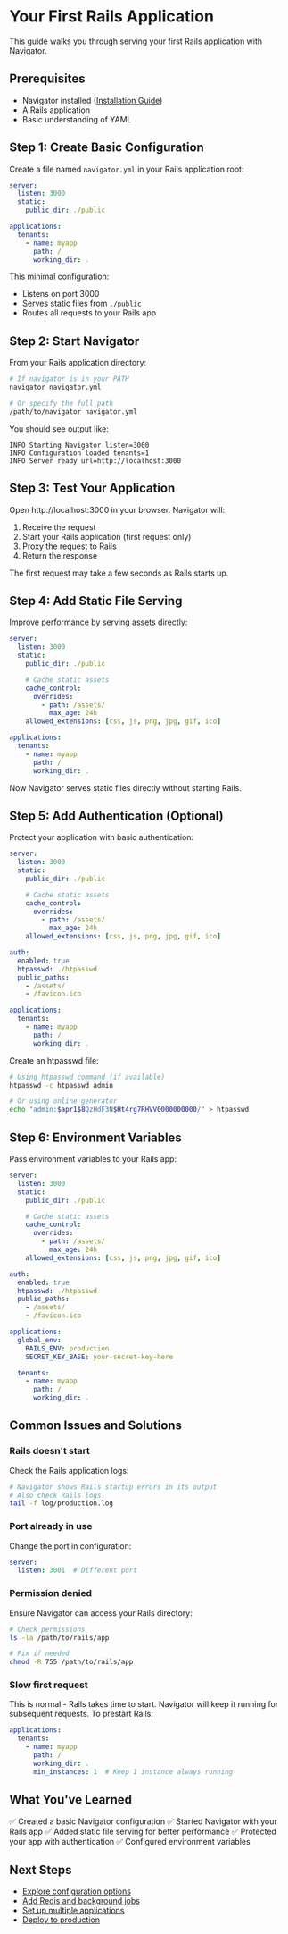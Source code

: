 # Your First Rails Application

This guide walks you through serving your first Rails application with Navigator.

## Prerequisites

- Navigator installed ([Installation Guide](installation.md))
- A Rails application
- Basic understanding of YAML

## Step 1: Create Basic Configuration

Create a file named `navigator.yml` in your Rails application root:

```yaml title="navigator.yml"
server:
  listen: 3000
  static:
    public_dir: ./public

applications:
  tenants:
    - name: myapp
      path: /
      working_dir: .
```

This minimal configuration:
- Listens on port 3000
- Serves static files from `./public`
- Routes all requests to your Rails app

## Step 2: Start Navigator

From your Rails application directory:

```bash
# If navigator is in your PATH
navigator navigator.yml

# Or specify the full path
/path/to/navigator navigator.yml
```

You should see output like:

```
INFO Starting Navigator listen=3000
INFO Configuration loaded tenants=1
INFO Server ready url=http://localhost:3000
```

## Step 3: Test Your Application

Open http://localhost:3000 in your browser. Navigator will:

1. Receive the request
2. Start your Rails application (first request only)
3. Proxy the request to Rails
4. Return the response

The first request may take a few seconds as Rails starts up.

## Step 4: Add Static File Serving

Improve performance by serving assets directly:

```yaml title="navigator.yml" hl_lines="5-11"
server:
  listen: 3000
  static:
    public_dir: ./public

    # Cache static assets
    cache_control:
      overrides:
        - path: /assets/
          max_age: 24h
    allowed_extensions: [css, js, png, jpg, gif, ico]

applications:
  tenants:
    - name: myapp
      path: /
      working_dir: .
```

Now Navigator serves static files directly without starting Rails.

## Step 5: Add Authentication (Optional)

Protect your application with basic authentication:

```yaml title="navigator.yml" hl_lines="5-15"
server:
  listen: 3000
  static:
    public_dir: ./public

    # Cache static assets
    cache_control:
      overrides:
        - path: /assets/
          max_age: 24h
    allowed_extensions: [css, js, png, jpg, gif, ico]

auth:
  enabled: true
  htpasswd: ./htpasswd
  public_paths:
    - /assets/
    - /favicon.ico

applications:
  tenants:
    - name: myapp
      path: /
      working_dir: .
```

Create an htpasswd file:

```bash
# Using htpasswd command (if available)
htpasswd -c htpasswd admin

# Or using online generator
echo "admin:$apr1$8QzHdF3N$Ht4rg7RHVV0000000000/" > htpasswd
```

## Step 6: Environment Variables

Pass environment variables to your Rails app:

```yaml title="navigator.yml" hl_lines="23-26"
server:
  listen: 3000
  static:
    public_dir: ./public

    # Cache static assets
    cache_control:
      overrides:
        - path: /assets/
          max_age: 24h
    allowed_extensions: [css, js, png, jpg, gif, ico]

auth:
  enabled: true
  htpasswd: ./htpasswd
  public_paths:
    - /assets/
    - /favicon.ico

applications:
  global_env:
    RAILS_ENV: production
    SECRET_KEY_BASE: your-secret-key-here

  tenants:
    - name: myapp
      path: /
      working_dir: .
```

## Common Issues and Solutions

### Rails doesn't start

Check the Rails application logs:

```bash
# Navigator shows Rails startup errors in its output
# Also check Rails logs
tail -f log/production.log
```

### Port already in use

Change the port in configuration:

```yaml
server:
  listen: 3001  # Different port
```

### Permission denied

Ensure Navigator can access your Rails directory:

```bash
# Check permissions
ls -la /path/to/rails/app

# Fix if needed
chmod -R 755 /path/to/rails/app
```

### Slow first request

This is normal - Rails takes time to start. Navigator will keep it running for subsequent requests. To prestart Rails:

```yaml
applications:
  tenants:
    - name: myapp
      path: /
      working_dir: .
      min_instances: 1  # Keep 1 instance always running
```

## What You've Learned

✅ Created a basic Navigator configuration
✅ Started Navigator with your Rails app
✅ Added static file serving for better performance
✅ Protected your app with authentication
✅ Configured environment variables

## Next Steps

- [Explore configuration options](basic-config.md)
- [Add Redis and background jobs](../examples/with-redis.md)
- [Set up multiple applications](../examples/multi-tenant.md)
- [Deploy to production](../deployment/production.md)